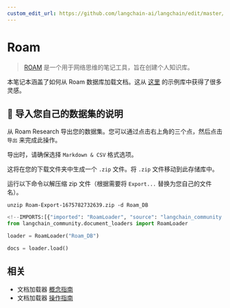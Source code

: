 ```yaml
---
custom_edit_url: https://github.com/langchain-ai/langchain/edit/master/docs/docs/integrations/document_loaders/roam.ipynb
---
```

# Roam

>[ROAM](https://roamresearch.com/) 是一个用于网络思维的笔记工具，旨在创建个人知识库。

本笔记本涵盖了如何从 Roam 数据库加载文档。这从 [这里](https://github.com/JimmyLv/roam-qa) 的示例库中获得了很多灵感。

## 🧑 导入您自己的数据集的说明

从 Roam Research 导出您的数据集。您可以通过点击右上角的三个点，然后点击 `导出` 来完成此操作。

导出时，请确保选择 `Markdown & CSV` 格式选项。

这将在您的下载文件夹中生成一个 `.zip` 文件。将 `.zip` 文件移动到此存储库中。

运行以下命令以解压缩 zip 文件（根据需要将 `Export...` 替换为您自己的文件名）。

```shell
unzip Roam-Export-1675782732639.zip -d Roam_DB
```



```python
<!--IMPORTS:[{"imported": "RoamLoader", "source": "langchain_community.document_loaders", "docs": "https://python.langchain.com/api_reference/community/document_loaders/langchain_community.document_loaders.roam.RoamLoader.html", "title": "Roam"}]-->
from langchain_community.document_loaders import RoamLoader
```


```python
loader = RoamLoader("Roam_DB")
```


```python
docs = loader.load()
```


## 相关

- 文档加载器 [概念指南](/docs/concepts/#document-loaders)
- 文档加载器 [操作指南](/docs/how_to/#document-loaders)
